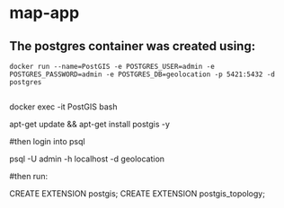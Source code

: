 # map-app

## The postgres container was created using:
```
docker run --name=PostGIS -e POSTGRES_USER=admin -e POSTGRES_PASSWORD=admin -e POSTGRES_DB=geolocation -p 5421:5432 -d postgres          


```

docker exec -it PostGIS bash

apt-get update && apt-get install postgis -y

#then login into psql

psql -U admin -h localhost -d geolocation

#then run:

CREATE EXTENSION postgis;
CREATE EXTENSION postgis_topology;
